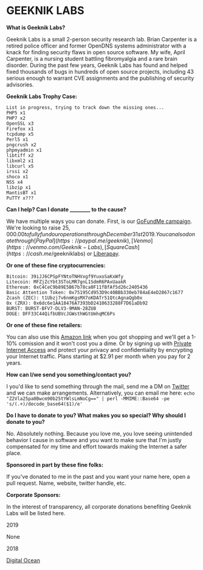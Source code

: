 # GEEKNIK LABS

**What is Geeknik Labs?**

Geeknik Labs is a small 2-person security research lab. Brian Carpenter is a retired police officer and former OpenDNS systems administrator with a knack for finding security flaws in open source software. My wife, April Carpenter, is a nursing student battling fibromyalgia and a rare brain disorder. During the past few years, Geeknik Labs has found and helped fixed thousands of bugs in hundreds of open source projects, including 43 serious enough to warrant CVE assignments and the publishing of security advisories. 


**Geeknik Labs Trophy Case:**
```
List in progress, trying to track down the missing ones...
PHP5 x1
PHP7 x2
OpenSSL x3
Firefox x1
tcpdump x5
Perl5 x1
pngcrush x2
phpmyadmin x1
libtiff x2
libxml2 x1
libcurl x5
irssi x2
shoco x1
NSS x4 
libzip x1
MantisBT x1
PuTTY x???
```

**Can I help? Can I donate ________ to the cause?** 

We have multiple ways you can donate. First, is our [GoFundMe campaign](https://www.gofundme.com/fund-geeknik-labs-through-2019). We're looking to raise $25,000.00 to fully fund our operations through December 31st 2019. You can also donate through [PayPal](https://paypal.me/geeknik), [Venmo](https://venmo.com/Geeknik-Labs), [Square Cash](https://cash.me/$geekniklabs) or [Liberapay](https://liberapay.com/geeknik/).


**Or one of these fine cryptocurrencies:**
```
Bitcoin: 39iJJ6CPSpFYNtoTNHVxgf9YuxoSaKxWfy
Litecoin: MFZjZcYbt3SToLMR7gnL1SdmR6PAxUaakR
Ethereum: 0xC4CeC9b89E5B67b78ca0F11fBfAf5d26c2405436
Basic Attention Token: 0x75195Cd953D9c40BBb330eb784aE4eD2867c1677
Zcash (ZEC): t1Ubzj7v6nmKgsMX7oKDATr51QtcAgnaQgb0x 
0x (ZRX): 0x6dc6e1AA18476A7393bD2410633288F7D61aDb92
BURST: BURST-BFV7-DLV3-9MAN-28ZU8
DOGE: DFF33C44QifbUBVcJGWsthWGtUmhqMC6Ps
```

**Or one of these fine retailers:**

You can also use this [Amazon link](https://amzn.to/2Qqpr0Z) when you got shopping and we'll get a 1-10% comission and it won't cost you a dime. Or by signing up with [Private Internet Access](https://www.privateinternetaccess.com/pages/buy-vpn/geeknik) and protect your privacy and confidentiality by encrypting your Internet traffic. Plans starting at $2.91 per month when you pay for 2 years.

**How can I/we send you something/contact you?**

I you'd like to send something through the mail, send me a DM on [Twitter](https://twitter.com/geeknik) and we can make arrangements. Alternatively, you can email me here: `echo "Z2Vla25pa0Bwcm90b25tYWlsLmNoCg==" | perl -MMIME::Base64 -pe 's/(.+)/decode_base64($1)/e'`

**Do I have to donate to you? What makes you so special? Why should I donate to you?**

No. Absolutely nothing. Because you love me, you love seeing unintended behavior I cause in software and you want to make sure that I'm justly compensated for my time and effort towards making the Internet a safer place.

**Sponsored in part by these fine folks:**

If you've donated to me in the past and you want your name here, open a pull request. Name, website, twitter handle, etc. 

**Corporate Sponsors:**

In the interest of transparency, all corporate donations benefiting Geeknik Labs will be listed here.

2019

None

2018

[Digital Ocean](https://m.do.co/c/12aebf5e2538)


